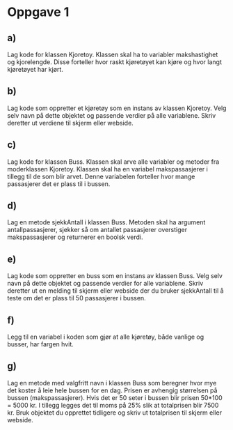 # Oppgave 1

## a)
Lag kode for klassen Kjoretoy. Klassen skal ha to variabler makshastighet og kjorelengde. Disse forteller hvor raskt kjøretøyet kan kjøre og hvor langt kjøretøyet har kjørt.
 
## b)
Lag kode som oppretter et kjøretøy som en instans av klassen Kjoretoy. Velg selv navn på dette objektet og passende verdier på alle variablene. Skriv deretter ut verdiene til skjerm eller webside.
 
## c)
Lag kode for klassen Buss. Klassen skal arve alle variabler og metoder fra moderklassen Kjoretoy. Klassen skal ha en variabel makspassasjerer i tillegg til de som blir arvet. Denne variabelen forteller hvor mange passasjerer det er plass til i bussen.
 
## d)
Lag en metode sjekkAntall i klassen Buss. Metoden skal ha argument antallpassasjerer, sjekker så om antallet passasjerer overstiger makspassasjerer og returnerer en boolsk verdi.
 
## e)
Lag kode som oppretter en buss som en instans av klassen Buss. Velg selv navn på dette objektet og passende verdier for alle variablene. Skriv deretter ut en melding til skjerm eller webside der du bruker sjekkAntall til å teste om det er plass til 50 passasjerer i bussen.
 
## f)
Legg til en variabel i koden som gjør at alle kjøretøy, både vanlige og busser, har fargen hvit.
 
## g)
Lag en metode med valgfritt navn i klassen Buss som beregner hvor mye det koster å leie hele bussen for en dag. Prisen er avhengig størrelsen på bussen (makspassasjerer). Hvis det er 50 seter i bussen blir prisen 50*100 = 5000 kr. I tillegg legges det til moms på 25% slik at totalprisen blir 7500 kr. Bruk objektet du opprettet tidligere og skriv ut totalprisen til skjerm eller webside.